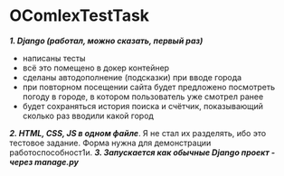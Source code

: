 # OComlexTestTask
 
***1. Django (работал, можно сказать, первый раз)***
- написаны тесты
- всё это помещено в докер контейнер
- сделаны автодополнение (подсказки) при вводе города
- при повторном посещении сайта будет предложено посмотреть погоду в городе, в котором пользователь уже смотрел ранее
- будет сохраняться история поиска и счётчик, показывающий сколько раз вводили какой город

***2. HTML, CSS, JS в одном файле***. Я не стал их разделять, ибо это тестовое задание. Форма нужна для демонстрации работоспособност1и.
***3. Запускается как обычные Django проект - через manage.py***

